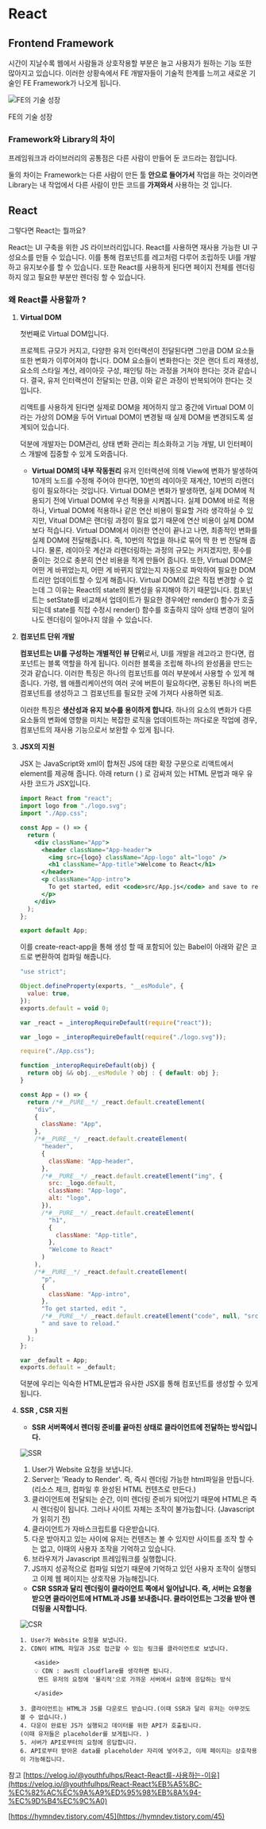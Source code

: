# React

## **Frontend Framework**

시간이 지날수록 웹에서 사람들과 상호작용할 부분은 늘고 사용자가 원하는 기능 또한 많아지고 있습니다. 이러한 상황속에서 FE 개발자들이 기술적 한계를 느끼고 새로운 기술인 FE Framework가 나오게 됩니다.

![FE의 기술 성장 ](../../../images/Library&Framework/React//React%EB%9E%80/FE%20%EA%B8%B0%EC%88%A0%20%EC%84%B1%EC%9E%A5.png)

FE의 기술 성장

### **Framework와 Library의 차이**

프레임워크과 라이브러리의 공통점은 다른 사람이 만들어 둔 코드라는 점입니다.

둘의 차이는 Framework는 다른 사람이 만든 툴 **안으로 들어가서** 작업을 하는 것이라면 Library는 내 작업에서 다른 사람이 만든 코드를 **가져와서** 사용하는 것 입니다.

## **React**

그렇다면 React는 뭘까요?

React는 UI 구축을 위한 JS 라이브러리입니다.
React를 사용하면 재사용 가능한 UI 구성요소를 만들 수 있습니다.
이를 통해 컴포넌트를 레고처럼 다루어 조립하듯 UI를 개발하고 유지보수를 할 수 있습니다.
또한 React를 사용하게 된다면 페이지 전체를 렌더링 하지 않고 필요한 부분만 렌더링 할 수 있습니다.

### **왜 React를 사용할까 ?**

1.  **Virtual DOM**

    첫번째로 Virtual DOM입니다.

    프로젝트 규모가 커지고, 다양한 유저 인터랙션이 전달된다면 그만큼 DOM 요소들 또한 변화가 이루어져야 합니다. DOM 요소들이 변화한다는 것은 랜더 트리 재생성, 요소의 스타일 계산, 레이아웃 구성, 패인팅 하는 과정을 거쳐야 한다는 것과 같습니다. 결국, 유저 인터랙션이 전달되는 만큼, 이와 같은 과정이 반복되어야 한다는 것입니다.

    리액트를 사용하게 된다면 실제로 DOM을 제어하지 않고 중간에 Virtual DOM 이라는 가상의 DOM을 두어 Virtual DOM이 변경될 때 실제 DOM을 변경되도록 설계되어 있습니다.

    덕분에 개발자는 DOM관리, 상태 변화 관리는 최소화하고 기능 개발, UI 인터페이스 개발에 집중할 수 있게 도와줍니다.

    - **Virtual DOM의 내부 작동원리**
      유저 인터랙션에 의해 View에 변화가 발생하여 10개의 노드를 수정해 주어야 한다면, 10번의 레이아웃 재계산, 10번의 리랜더링이 필요하다는 것입니다.
      Virtual DOM은 변화가 발생하면, 실제 DOM에 적용되기 전에 Virtual DOM에 우선 적용을 시켜봅니다. 실제 DOM에 바로 적용하나, Virtual DOM에 적용하나 같은 연산 비용이 필요할 거라 생각하실 수 있지만, Vitual DOM은 랜더링 과정이 필요 없기 때문에 연산 비용이 실제 DOM보다 적습니다.
      Virtual DOM에서 이러한 연산이 끝나고 나면, 최종적인 변화를 실제 DOM에 전달해줍니다. 즉, 10번의 작업을 하나로 묶어 딱 한 번 전달해 줍니다. 물론, 레이아웃 계산과 리랜더링하는 과정의 규모는 커지겠지만, 횟수를 줄이는 것으로 충분히 연산 비용을 적게 만들어 줍니다.
      또한, Virtual DOM은 어떤 게 바뀌었는지, 어떤 게 바뀌지 않았는지 자동으로 파악하여 필요한 DOM 트리만 업데이트할 수 있게 해줍니다.
      Virtual DOM의 값은 직접 변경할 수 없는데 그 이유는 React의 state의 불변성을 유지해야 하기 때문입니다. 컴포넌트는 setState를 비교해서 업데이트가 필요한 경우에만 render() 함수가 호출되는데 state를 직접 수정시 render() 함수를 호출하지 않아 상태 변경이 일어나도 렌더링이 일어나지 않을 수 있습니다.

1.  **컴포넌트 단위 개발**

    **컴포넌트는 UI를 구성하는 개별적인 뷰 단위**로서, UI를 개발을 레고라고 한다면, 컴포넌트는 블록 역할을 하게 됩니다. 이러한 블록을 조립해 하나의 완성품을 만드는 것과 같습니다. 이러한 특징은 하나의 컴포넌트를 여러 부분에서 사용할 수 있게 해줍니다. 가령, 웹 애플리케이션의 여러 곳에 버튼이 필요하다면, 공통된 하나의 버튼 컴포넌트를 생성하고 그 컴포넌트를 필요한 곳에 가져다 사용하면 되죠.

    이러한 특징은 **생산성과 유지 보수를 용이하게 합니다.** 하나의 요소의 변화가 다른 요소들의 변화에 영향을 미치는 복잡한 로직을 업데이트하는 까다로운 작업에 경우, 컴포넌트의 재사용 기능으로서 보완할 수 있게 됩니다.

1.  **JSX의 지원**

    JSX 는 JavaScript와 xml이 합쳐진 JS에 대한 확장 구문으로 리액트에서 element를 제공해 줍니다.
    아래 return ( ) 로 감싸져 있는 HTML 문법과 매우 유사한 코드가 JSX입니다.

    ```jsx
    import React from "react";
    import logo from "./logo.svg";
    import "./App.css";

    const App = () => {
      return (
        <div className="App">
          <header className="App-header">
            <img src={logo} className="App-logo" alt="logo" />
            <h1 className="App-title">Welcome to React</h1>
          </header>
          <p className="App-intro">
            To get started, edit <code>src/App.js</code> and save to reload.
          </p>
        </div>
      );
    };

    export default App;
    ```

    이를 create-react-app을 통해 생성 할 때 포함되어 있는 Babel이 아래와 같은 코드로 변환하여 컴파일 해줍니다.

    ```jsx
    "use strict";

    Object.defineProperty(exports, "__esModule", {
      value: true,
    });
    exports.default = void 0;

    var _react = _interopRequireDefault(require("react"));

    var _logo = _interopRequireDefault(require("./logo.svg"));

    require("./App.css");

    function _interopRequireDefault(obj) {
      return obj && obj.__esModule ? obj : { default: obj };
    }

    const App = () => {
      return /*#__PURE__*/ _react.default.createElement(
        "div",
        {
          className: "App",
        },
        /*#__PURE__*/ _react.default.createElement(
          "header",
          {
            className: "App-header",
          },
          /*#__PURE__*/ _react.default.createElement("img", {
            src: _logo.default,
            className: "App-logo",
            alt: "logo",
          }),
          /*#__PURE__*/ _react.default.createElement(
            "h1",
            {
              className: "App-title",
            },
            "Welcome to React"
          )
        ),
        /*#__PURE__*/ _react.default.createElement(
          "p",
          {
            className: "App-intro",
          },
          "To get started, edit ",
          /*#__PURE__*/ _react.default.createElement("code", null, "src/App.js"),
          " and save to reload."
        )
      );
    };

    var _default = App;
    exports.default = _default;
    ```

    덕분에 우리는 익숙한 HTML문법과 유사한 JSX를 통해 컴포넌트를 생성할 수 있게 됩니다.

1.  **SSR , CSR 지원**

    - **SSR
      서버쪽에서 렌더링 준비를 끝마친 상태로 클라이언트에 전달하는 방식입니다.**

    ![SSR](../../../images/Library&Framework/React/React%EB%9E%80/ssr.png)

    1. User가 Website 요청을 보냅니다.
    2. Server는 'Ready to Render'. 즉, 즉시 렌더링 가능한 html파일을 만듭니다.(리소스 체크, 컴파일 후 완성된 HTML 컨텐츠로 만든다.)
    3. 클라이언트에 전달되는 순간, 이미 렌더링 준비가 되어있기 때문에 HTML은 즉시 렌더링이 됩니다.
       그러나 사이트 자체는 조작이 불가능합니다. (Javascript가 읽히기 전)
    4. 클라이언트가 자바스크립트를 다운받습니다.
    5. 다운 받아지고 있는 사이에 유저는 컨텐츠는 볼 수 있지만 사이트를 조작 할 수는 없고, 이때의 사용자 조작을 기억하고 있습니다.
    6. 브라우저가 Javascript 프레임워크를 실행합니다.
    7. JS까지 성공적으로 컴파일 되었기 때문에 기억하고 있던 사용자 조작이 실행되고 이제 웹 페이지는 상호작용 가능해집니다.

    - **CSR**
      **SSR과 달리 렌더링이 클라이언트 쪽에서 일어납니다.
      즉, 서버는 요청을 받으면 클라이언트에 HTML과 JS를 보내줍니다.
      클라이언트는 그것을 받아 렌더링을 시작합니다.**

    ![CSR](../../../images/Library&Framework/React/React%EB%9E%80/csr.png)

        1. User가 Website 요청을 보냅니다.
        2. CDN이 HTML 파일과 JS로 접근할 수 있는 링크를 클라이언트로 보냅니다.

            <aside>
            💡 CDN : aws의 cloudflare를 생각하면 됩니다.
             엔드 유저의 요청에 '물리적'으로 가까운 서버에서 요청에 응답하는 방식

            </aside>

        3. 클라이언트는 HTML과 JS를 다운로드 받습니다.(이때 SSR과 달리 유저는 아무것도 볼 수 없습니다.)
        4. 다운이 완료된 JS가 실행되고 데이터를 위한 API가 호출됩니다.
        (이때 유저들은 placeholder를 보게됩니다. )
        5. 서버가 API로부터의 요청에 응답합니다.
        6. API로부터 받아온 data를 placeholder 자리에 넣어주고, 이제 페이지는 상호작용이 가능해집니다.

참고
[https://velog.io/@youthfulhps/React-React를-사용하는-이유](https://velog.io/@youthfulhps/React-React%EB%A5%BC-%EC%82%AC%EC%9A%A9%ED%95%98%EB%8A%94-%EC%9D%B4%EC%9C%A0)

[https://hymndev.tistory.com/45](https://hymndev.tistory.com/45)
